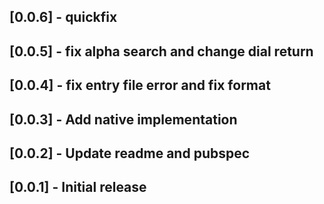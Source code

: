 ## [0.0.6] - quickfix

## [0.0.5] - fix alpha search and change dial return

## [0.0.4] - fix entry file error and fix format

## [0.0.3] - Add native implementation

## [0.0.2] - Update readme and pubspec

## [0.0.1] - Initial release

